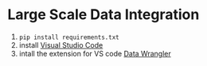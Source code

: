# Large Scale Data Integration

1. `pip install requirements.txt`
2. install [Visual Studio Code](https://code.visualstudio.com)
3. intall the extension for VS code [Data Wrangler](https://code.visualstudio.com/docs/datascience/data-wrangler)

